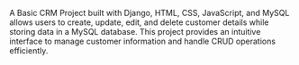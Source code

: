    A Basic CRM Project built with Django, HTML, CSS, JavaScript, and MySQL allows users to create, update, edit, and delete customer details while storing data in a MySQL database. This project provides an intuitive interface to manage customer information and handle CRUD operations efficiently.

